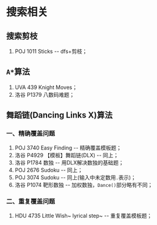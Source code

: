 # 搜索相关

## 搜索剪枝

1. POJ 1011 Sticks -- dfs+剪枝；

## `A*`算法

1. UVA 439 Knight Moves；
2. 洛谷 P1379 八数码难题；

## 舞蹈链(Dancing Links X)算法

### 一、精确覆盖问题

1. POJ 3740 Easy Finding -- 精确覆盖模板题；
2. 洛谷 P4929 【模板】舞蹈链(DLX) -- 同上；
3. 洛谷 P1784 数独 -- 用DLX解决数独的基础题；
4. POJ 2676 Sudoku -- 同上；
5. POJ 3074 Sudoku -- 同上(输入中未定数用`.`表示)；
6. 洛谷 P1074 靶形数独 -- 加权数独，`Dance()`部分略有不同；

### 二、重复覆盖问题

1. HDU 4735 Little Wish~ lyrical step~ -- 重复覆盖模板题；

